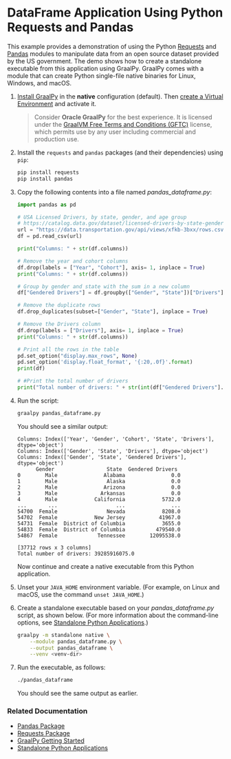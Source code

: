 # DataFrame Application Using Python Requests and Pandas

This example provides a demonstration of using the Python [Requests](https://pypi.org/project/requests/) and [Pandas](https://pandas.pydata.org/) modules to manipulate data from an open source dataset provided by the US government.
The demo shows how to create a standalone executable from this application using GraalPy. 
GraalPy comes with a module that can create Python single-file native binaries for Linux, Windows, and macOS.

1. [Install GraalPy](https://y-shcheholskyy.github.io/graalpy.github.io/getting-started/) in the **native** configuration (default). Then [create a Virtual Environment](https://y-shcheholskyy.github.io/graalpy.github.io/guides/#creating-a-virtual-environment) and activate it.
    
    >Consider **Oracle GraalPy** for the best experience. It is licensed under the [GraalVM Free Terms and Conditions (GFTC)](https://www.oracle.com/downloads/licenses/graal-free-license.html) license, which permits use by any user including commercial and production use.

2. Install the `requests` and `pandas` packages (and their dependencies) using `pip`:
    ```bash
    pip install requests
    pip install pandas
    ```

3. Copy the following contents into a file named _pandas\_dataframe.py_:
    
    ```python
    import pandas as pd
    
    # USA Licensed Drivers, by state, gender, and age group
    # https://catalog.data.gov/dataset/licensed-drivers-by-state-gender-and-age-group
    url = "https://data.transportation.gov/api/views/xfkb-3bxx/rows.csv"
    df = pd.read_csv(url)
    
    print("Columns: " + str(df.columns))
    
    # Remove the year and cohort columns
    df.drop(labels = ["Year", "Cohort"], axis= 1, inplace = True)
    print("Columns: " + str(df.columns))
    
    # Group by gender and state with the sum in a new column
    df["Gendered Drivers"] = df.groupby(["Gender", "State"])["Drivers"].transform("sum")
    
    # Remove the duplicate rows
    df.drop_duplicates(subset=["Gender", "State"], inplace = True)
    
    # Remove the Drivers column
    df.drop(labels = ["Drivers"], axis= 1, inplace = True)
    print("Columns: " + str(df.columns))
    
    # Print all the rows in the table
    pd.set_option("display.max_rows", None)
    pd.set_option('display.float_format', '{:20,.0f}'.format)
    print(df)
    
    # #Print the total number of drivers
    print("Total number of drivers: " + str(int(df["Gendered Drivers"].sum())))
    ```

4. Run the script:
    ```bash
    graalpy pandas_dataframe.py
    ```
    You should see a similar output:
    ```
    Columns: Index(['Year', 'Gender', 'Cohort', 'State', 'Drivers'], dtype='object')
    Columns: Index(['Gender', 'State', 'Drivers'], dtype='object')
    Columns: Index(['Gender', 'State', 'Gendered Drivers'], dtype='object')
          Gender                 State  Gendered Drivers
    0        Male               Alabama               0.0
    1        Male                Alaska               0.0
    2        Male               Arizona               0.0
    3        Male              Arkansas               0.0
    4        Male            California            5732.0
    ...       ...                   ...               ...
    54700  Female                Nevada            8208.0
    54702  Female            New Jersey           41967.0
    54731  Female  District of Columbia            3655.0
    54833  Female  District of Columbia          479540.0
    54867  Female             Tennessee        12095538.0
    
    [37712 rows x 3 columns]
    Total number of drivers: 39285916075.0
    ```

    Now continue and create a native executable from this Python application.

5. Unset your `JAVA_HOME` environment variable. 
(For example, on Linux and macOS, use the command `unset JAVA_HOME`.)

6. Create a standalone executable based on your _pandas_dataframe.py_ script, as shown below.
(For more information about the command-line options, see [Standalone Python Applications](https://y-shcheholskyy.github.io/graalpy.github.io/reference/standalone-applications/).)
    
    ```bash
    graalpy -m standalone native \
        --module pandas_dataframe.py \
        --output pandas_dataframe \
        --venv <venv-dir>
    ```

7. Run the executable, as follows:
    ```bash
    ./pandas_dataframe
    ```
    You should see the same output as earlier.

### Related Documentation

* [Pandas Package](https://pandas.pydata.org/)
* [Requests Package](https://pypi.org/project/requests/)
* [GraalPy Getting Started](https://y-shcheholskyy.github.io/graalpy.github.io/getting-started/)
* [Standalone Python Applications](https://y-shcheholskyy.github.io/graalpy.github.io/reference/standalone-applications/)